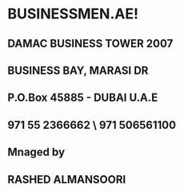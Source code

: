 # BUSINESSMEN.AE!




## DAMAC BUSINESS TOWER 2007
## BUSINESS BAY, MARASI DR
## P.O.Box 45885 - DUBAI U.A.E
## 971 55 2366662 \\ 971 506561100


## Mnaged by
## RASHED ALMANSOORI
